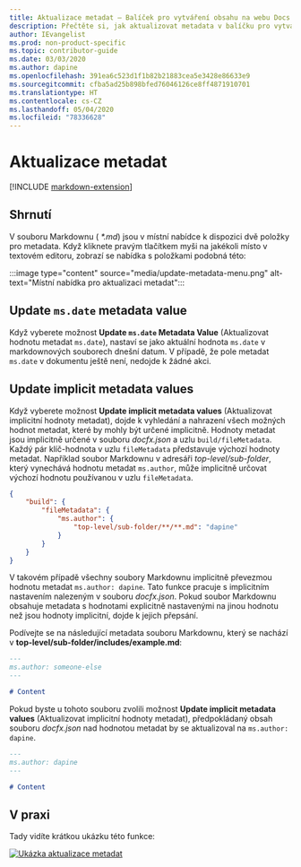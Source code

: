 ```yaml
---
title: Aktualizace metadat – Balíček pro vytváření obsahu na webu Docs
description: Přečtěte si, jak aktualizovat metadata v balíčku pro vytváření obsahu na webu Docs (rozšíření pro Visual Studio Code).
author: IEvangelist
ms.prod: non-product-specific
ms.topic: contributor-guide
ms.date: 03/03/2020
ms.author: dapine
ms.openlocfilehash: 391ea6c523d1f1b82b21883cea5e3428e86633e9
ms.sourcegitcommit: cfba5ad25b898bfed76046126ce8ff4871910701
ms.translationtype: HT
ms.contentlocale: cs-CZ
ms.lasthandoff: 05/04/2020
ms.locfileid: "78336628"
---
```

# <a name="update-metadata"></a>Aktualizace metadat

[!INCLUDE [markdown-extension](includes/markdown-extension.md)]

## <a name="summary"></a>Shrnutí

V souboru Markdownu ( *\*.md*) jsou v místní nabídce k dispozici dvě položky pro metadata. Když kliknete pravým tlačítkem myši na jakékoli místo v textovém editoru, zobrazí se nabídka s položkami podobná této:

:::image type="content" source="media/update-metadata-menu.png" alt-text="Místní nabídka pro aktualizaci metadat":::

## <a name="update-msdate-metadata-value"></a>Update `ms.date` metadata value

Když vyberete možnost **Update `ms.date` Metadata Value** (Aktualizovat hodnotu metadat `ms.date`), nastaví se jako aktuální hodnota `ms.date` v markdownových souborech dnešní datum. V případě, že pole metadat `ms.date` v dokumentu ještě není, nedojde k žádné akci.

## <a name="update-implicit-metadata-values"></a>Update implicit metadata values

Když vyberete možnost **Update implicit metadata values** (Aktualizovat implicitní hodnoty metadat), dojde k vyhledání a nahrazení všech možných hodnot metadat, které by mohly být určené implicitně. Hodnoty metadat jsou implicitně určené v souboru *docfx.json* a uzlu `build/fileMetadata`. Každý pár klíč-hodnota v uzlu `fileMetadata` představuje výchozí hodnoty metadat. Například soubor Markdownu v adresáři *top-level/sub-folder*, který vynechává hodnotu metadat `ms.author`, může implicitně určovat výchozí hodnotu používanou v uzlu `fileMetadata`.

```json
{
    "build": {
        "fileMetadata": {
            "ms.author": {
                "top-level/sub-folder/**/**.md": "dapine"
            }
        }
    }
}
```

V takovém případě všechny soubory Markdownu implicitně převezmou hodnotu metadat `ms.author: dapine`. Tato funkce pracuje s implicitním nastavením nalezeným v souboru *docfx.json*. Pokud soubor Markdownu obsahuje metadata s hodnotami explicitně nastavenými na jinou hodnotu než jsou hodnoty implicitní, dojde k jejich přepsání.

Podívejte se na následující metadata souboru Markdownu, který se nachází v **top-level/sub-folder/includes/example.md**:

```markdown
---
ms.author: someone-else
---

# Content
```

Pokud byste u tohoto souboru zvolili možnost **Update implicit metadata values** (Aktualizovat implicitní hodnoty metadat), předpokládaný obsah souboru *docfx.json* nad hodnotou metadat by se aktualizoval na `ms.author: dapine`.

```markdown
---
ms.author: dapine
---

# Content
```

## <a name="in-action"></a>V praxi

Tady vidíte krátkou ukázku této funkce:

[![Ukázka aktualizace metadat](media/update-metadata.gif)](media/update-metadata.gif#lightbox)

